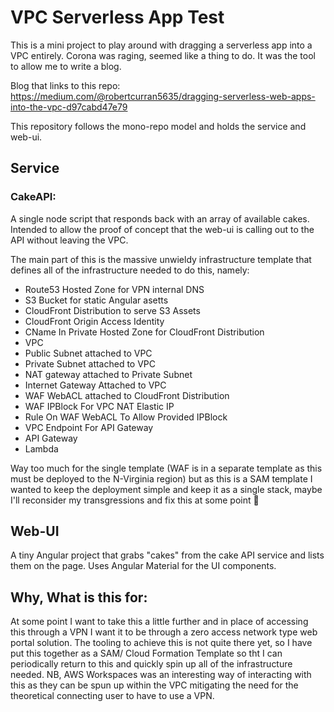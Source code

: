 # VPC Serverless App Test
 
This is a mini project to play around with dragging a serverless app into a VPC entirely. Corona was raging, seemed 
like a thing to do. It was the tool to allow me to write a blog.

Blog that links to this repo: https://medium.com/@robertcurran5635/dragging-serverless-web-apps-into-the-vpc-d97cabd47e79

This repository follows the mono-repo model and holds the service and web-ui.

## Service
### CakeAPI:

A single node script that responds back with an array of available cakes. Intended to allow the proof of concept that
the web-ui is calling out to the API without leaving the VPC.

The main part of this is the massive unwieldy infrastructure template that defines all of the
infrastructure needed to do this, namely:

- Route53 Hosted Zone for VPN internal DNS
- S3 Bucket for static Angular asetts
- CloudFront Distribution to serve S3 Assets
- CloudFront Origin Access Identity
- CName In Private Hosted Zone for CloudFront Distribution
- VPC
- Public Subnet attached to VPC  
- Private Subnet attached to VPC
- NAT gateway attached to Private Subnet
- Internet Gateway Attached to VPC
- WAF WebACL attached to CloudFront Distribution
- WAF IPBlock For VPC NAT Elastic IP
- Rule On WAF WebACL To Allow Provided IPBlock
- VPC Endpoint For API Gateway 
- API Gateway
- Lambda

Way too much for the single template (WAF is in a separate template as this must be deployed to the N-Virginia region) but as 
this is a SAM template I wanted to keep the deployment simple and keep it as a single stack, maybe I'll reconsider my
transgressions and fix this at some point 😬


## Web-UI

A tiny Angular project that grabs "cakes" from the cake API service and lists them on the page. 
Uses Angular Material for the UI components.  


## Why, What is this for:

At some point I want to take this a little further and in place of accessing this through a VPN I want 
it to be through a zero access network type web portal solution. The tooling to achieve this is not quite there yet, so
I have put this together as a SAM/ Cloud Formation Template so tht I can periodically return to this and quickly spin up 
all of the infrastructure needed. NB, AWS Workspaces was an interesting way of interacting with this as they can be spun up within the VPC
mitigating the need for the theoretical connecting user to have to use a VPN.


